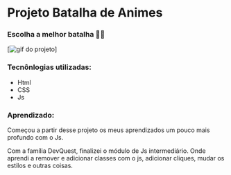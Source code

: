 # Projeto Batalha de Animes

### Escolha a melhor batalha 🐱‍👤
[<img src="src/imagens/tela-gif-projeto-anime.gif" alt="gif do projeto">]

### Tecnônlogias utilizadas:
- Html
- CSS
- Js

### Aprendizado:

Começou a partir desse projeto os meus aprendizados um pouco mais profundo com o Js. 

Com a família DevQuest, finalizei o módulo de Js intermediário. Onde aprendi a remover e adicionar classes com o js, adicionar cliques, mudar os estilos e outras coisas.


